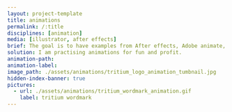 ```yaml
---
layout: project-template
title: animations
permalink: /:title
disciplines: [animation]
media: [illustrator, after effects]
brief: The goal is to have examples from After effects, Adobe animate, CSS, JS etc
solution: I am practising animations for fun and profit.
animation-path:
animation-label:
image_path: ./assets/animations/tritium_logo_animation_tumbnail.jpg
hidden-index-banner: true
pictures:
  - url: ./assets/animations/tritium_wordmark_animation.gif
    label: tritium wordmark
---
```

